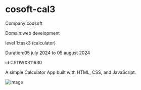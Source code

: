 # cosoft-cal3

Company:codsoft

Domain:web development

level 1:task3 (calculator)

Duration:05 july 2024 to 05 august 2024

id:CS11WX311630

A simple Calculator App built with HTML, CSS, and JavaScript.

![image](https://github.com/Bhavanavbhavya20/cosoft-cal3/assets/174013894/6e0066a5-fec7-4dfe-81e1-9b87e102328e)
